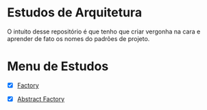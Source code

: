 # Estudos de Arquitetura

O intuito desse repositório é que tenho que criar vergonha na cara e aprender de fato os nomes do padrões de projeto.

# Menu de Estudos

- [x] [Factory](factory/factory.md)
- [x] [Abstract Factory](abstract-factory/abstract-factory.md)


